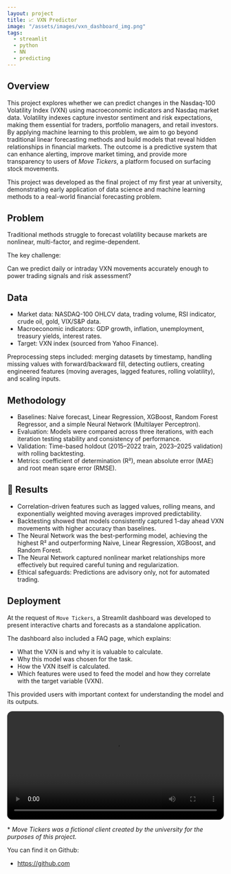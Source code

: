 ```yaml
---
layout: project
title: 📈 VXN Predictor
image: "/assets/images/vxn_dashboard_img.png"
tags:
  - streamlit
  - python
  - NN
  - predicting
---
```


## Overview

This project explores whether we can predict changes in the Nasdaq-100 Volatility Index (VXN) using macroeconomic indicators and Nasdaq market data. Volatility indexes capture investor sentiment and risk expectations, making them essential for traders, portfolio managers, and retail investors.
By applying machine learning to this problem, we aim to go beyond traditional linear forecasting methods and build models that reveal hidden relationships in financial markets. The outcome is a predictive system that can enhance alerting, improve market timing, and provide more transparency to users of *Move Tickers*, a platform focused on surfacing stock movements.

This project was developed as the final project of my first year at university, demonstrating early application of data science and machine learning methods to a real-world financial forecasting problem.

## Problem

Traditional methods struggle to forecast volatility because markets are nonlinear, multi-factor, and regime-dependent.

The key challenge:

Can we predict daily or intraday VXN movements accurately enough to power trading signals and risk assessment?

## Data

- Market data: NASDAQ-100 OHLCV data, trading volume, RSI indicator, crude oil, gold, VIX/S&P data.
- Macroeconomic indicators: GDP growth, inflation, unemployment, treasury yields, interest rates.
- Target: VXN index (sourced from Yahoo Finance).

Preprocessing steps included: merging datasets by timestamp, handling missing values with forward/backward fill, detecting outliers, creating engineered features (moving averages, lagged features, rolling volatility), and scaling inputs.

## Methodology

- Baselines: Naive forecast, Linear Regression, XGBoost, Random Forest Regressor, and a simple Neural Network (Multilayer Perceptron).
- Evaluation: Models were compared across three iterations, with each iteration testing stability and consistency of performance.
- Validation: Time-based holdout (2015–2022 train, 2023–2025 validation) with rolling backtesting.
- Metrics: coefficient of determination (R²), mean absolute error (MAE) and root mean sqare error (RMSE).

## 🔑 Results

- Correlation-driven features such as lagged values, rolling means, and exponentially weighted moving averages improved predictability.
- Backtesting showed that models consistently captured 1-day ahead VXN movements with higher accuracy than baselines.
- The Neural Network was the best-performing model, achieving the highest R² and outperforming Naive, Linear Regression, XGBoost, and Random Forest.
- The Neural Network captured nonlinear market relationships more effectively but required careful tuning and regularization.
- Ethical safeguards: Predictions are advisory only, not for automated trading.

## Deployment

At the request of `Move Tickers`, a Streamlit dashboard was developed to present interactive charts and forecasts as a standalone application.

The dashboard also included a FAQ page, which explains:

- What the VXN is and why it is valuable to calculate.
- Why this model was chosen for the task.
- How the VXN itself is calculated.
- Which features were used to feed the model and how they correlate with the target variable (VXN).

This provided users with important context for understanding the model and its outputs.


<video
  controls
  preload="metadata"
  style="width:100%;border-radius:12px;">
  <source src="{{ site.baseurl }}/assets/videos/vxn_predictor-demo.mp4" type="video/mp4">
  <source src="{{ site.baseurl }}/assets/videos/vxn_predictor-demo.webm" type="video/webm">
  Sorry, your browser doesn’t support embedded videos.
</video>

\* *Move Tickers was a fictional client created by the university for the purposes of this project.* 

You can find it on Github:

- <https://github.com>
